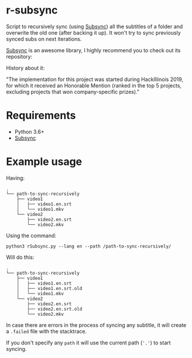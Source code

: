 # r-subsync
Script to recursively sync (using [Subsync](https://github.com/smacke/subsync)) all the subtitles of a folder and overwrite the old one (after backing it up). It won't try to sync previously synced subs on next iterations.

[Subsync](https://github.com/smacke/subsync) is an awesome library, I highly recommend you to check out its repository:

History about it: 

"The implementation for this project was started during HackIllinois 2019, for which it received an Honorable Mention (ranked in the top 5 projects, excluding projects that won company-specific prizes)."

# Requirements
- Python 3.6+
- [Subsync](https://github.com/smacke/subsync)

# Example usage
Having:

```
.
└── path-to-sync-recursively
    ├── video1
    │   ├── video1.en.srt
    │   └── video1.mkv
    └── video2
        ├── video2.en.srt
        └── video2.mkv
```
Using the command:

`python3 rSubsync.py --lang en --path /path-to-sync-recursively/`

Will do this:

```
.
└── path-to-sync-recursively
    ├── video1
    │   ├── video1.en.srt
    │   ├── video1.en.srt.old
    │   └── video1.mkv
    └── video2
        ├── video2.en.srt
        ├── video2.en.srt.old
        └── video2.mkv
```

In case there are errors in the process of syncing any subtitle, it will create a `.failed` file with the stacktrace.

If you don't specify any `path` it will use the current path (`'.'`) to start syncing.

